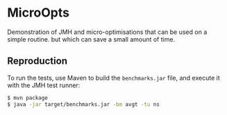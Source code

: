 MicroOpts
=========

Demonstration of JMH and micro-optimisations that can be used on a simple
routine. but which can save a small amount of time.

Reproduction
------------

To run the tests, use Maven to build the `benchmarks.jar` file, and execute it
with the JMH test runner:

```sh
$ mvn package
$ java -jar target/benchmarks.jar -bm avgt -tu ns
```


